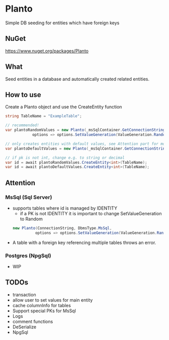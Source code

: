 # Planto

Simple DB seeding for entities which have foreign keys

## NuGet

https://www.nuget.org/packages/Planto

## What

Seed entities in a database and automatically created related entities.

## How to use

Create a Planto object and use the CreateEntity function

```c#
string TableName = "ExampleTable";

// recommended!
var plantoRandomValues = new Planto(_msSqlContainer.GetConnectionString(), DbmsType.MsSql, 
            options => options.SetValueGeneration(ValueGeneration.Random));

// only creates entities with default values, see Attention part for more details
var plantoDefaultValues = new Planto(_msSqlContainer.GetConnectionString(), DbmsType.MsSql);

// if pk is not int, change e.g. to string or decimal
var id = await plantoRandomValues.CreateEntity<int>(TableName);
var id = await plantoDefaultValues.CreateEntity<int>(TableName);
```
## Attention

### MsSql (Sql Server)

- supports tables where id is managed by IDENTITY
  - if a PK is not IDENTITY it is important to change SetValueGeneration to Random
  ```c#
  new Planto(ConnectionString, DbmsType.MsSql, 
            options => options.SetValueGeneration(ValueGeneration.Random));
  ```
- A table with a foreign key referencing multiple tables throws an error.

### Postgres (NpgSql)

- WIP

## TODOs
- transaction
- allow user to set values for main entity
- cache columnInfo for tables
- Support special PKs for MsSql
- Logs
- comment functions
- DeSerialize
- NpgSql
